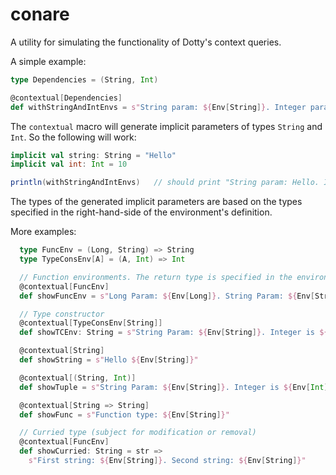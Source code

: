 # conare
A utility for simulating the functionality of Dotty's context queries.

A simple example:

```scala
type Dependencies = (String, Int)

@contextual[Dependencies]
def withStringAndIntEnvs = s"String param: ${Env[String]}. Integer param: ${Env[Int]}"
```

The `contextual` macro will generate implicit parameters of types `String` and `Int`. So the following will work:

```scala
implicit val string: String = "Hello"
implicit val int: Int = 10

println(withStringAndIntEnvs)   // should print "String param: Hello. Integer param: 10"
```

The types of the generated implicit parameters are based on the types specified in the right-hand-side of the environment's definition. 

More examples:
```scala
  type FuncEnv = (Long, String) => String
  type TypeConsEnv[A] = (A, Int) => Int

  // Function environments. The return type is specified in the environment.
  @contextual[FuncEnv]
  def showFuncEnv = s"Long Param: ${Env[Long]}. String Param: ${Env[String]}"

  // Type constructor
  @contextual[TypeConsEnv[String]]
  def showTCEnv: String = s"String Param: ${Env[String]}. Integer is ${Env[Int]}. Param: $x"

  @contextual[String]
  def showString = s"Hello ${Env[String]}"

  @contextual[(String, Int)]
  def showTuple = s"String Param: ${Env[String]}. Integer is ${Env[Int]}"

  @contextual[String => String]
  def showFunc = s"Function type: ${Env[String]}"

  // Curried type (subject for modification or removal)
  @contextual[FuncEnv]
  def showCurried: String = str =>
    s"First string: ${Env[String]}. Second string: ${Env[String]}"
```

